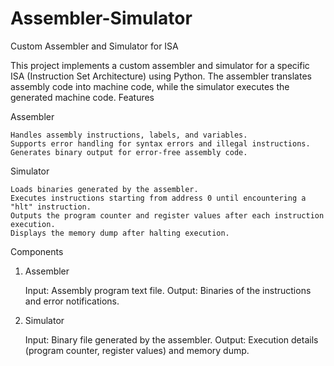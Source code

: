 # Assembler-Simulator

Custom Assembler and Simulator for ISA

This project implements a custom assembler and simulator for a specific ISA (Instruction Set Architecture) using Python. The assembler translates assembly code into machine code, while the simulator executes the generated machine code.
Features

Assembler

    Handles assembly instructions, labels, and variables.
    Supports error handling for syntax errors and illegal instructions.
    Generates binary output for error-free assembly code.

Simulator

    Loads binaries generated by the assembler.
    Executes instructions starting from address 0 until encountering a "hlt" instruction.
    Outputs the program counter and register values after each instruction execution.
    Displays the memory dump after halting execution.

Components
1. Assembler

    Input: Assembly program text file.
    Output: Binaries of the instructions and error notifications.

2. Simulator

    Input: Binary file generated by the assembler.
    Output: Execution details (program counter, register values) and memory dump.
